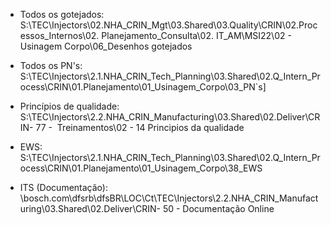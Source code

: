 - Todos os gotejados:
S:\TEC\Injectors\02.NHA_CRIN_Mgt\03.Shared\03.Quality\CRIN\02.Processos_Internos\02. Planejamento_Consulta\02. IT_AM\MSI22\02 - Usinagem Corpo\06_Desenhos gotejados

- Todos os PN's:
S:\TEC\Injectors\2.1.NHA_CRIN_Tech_Planning\03.Shared\02.Q_Intern_Process\CRIN\01.Planejamento\01_Usinagem_Corpo\03_PN`s]

- Princípios de qualidade:
S:\TEC\Injectors\2.2.NHA_CRIN_Manufacturing\03.Shared\02.Deliver\CRIN\- 77 -  Treinamentos\02 - 14 Principios da qualidade

- EWS:
S:\TEC\Injectors\2.1.NHA_CRIN_Tech_Planning\03.Shared\02.Q_Intern_Process\CRIN\01.Planejamento\01_Usinagem_Corpo\38_EWS

- ITS (Documentação):
\\bosch.com\dfsrb\dfsBR\LOC\Ct\TEC\Injectors\2.2.NHA_CRIN_Manufacturing\03.Shared\02.Deliver\CRIN\- 50 - Documentação Online

